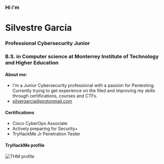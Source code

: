 ### Hi i'm
# Silvestre García
### Professional Cybersecurity Junior
### B.S. in Computer science at Monterrey Institute of Technology and Higher Education
#### About me:
- I'm a Junior Cybersecurity professional with a passion for Pentesting. Currently trying to get experience on the filed and improving my skills through certifications, courses and CTFs.
- silvergarcia@protonmail.com
#### Certifications
- Cisco CyberOps Associate
- Actively preparing for Security+
- TryHackMe Jr Penetration Tester
#### TryHackMe profile
![THM profile](https://tryhackme-badges.s3.amazonaws.com/bionicarm.png)
